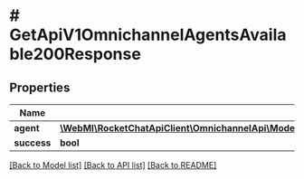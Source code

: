 # # GetApiV1OmnichannelAgentsAvailable200Response

## Properties

Name | Type | Description | Notes
------------ | ------------- | ------------- | -------------
**agent** | [**\WebMI\RocketChatApiClient\OmnichannelApi\Model\GetApiV1OmnichannelAgentsAvailable200ResponseAgent**](GetApiV1OmnichannelAgentsAvailable200ResponseAgent.md) |  | [optional]
**success** | **bool** |  | [optional]

[[Back to Model list]](../../README.md#models) [[Back to API list]](../../README.md#endpoints) [[Back to README]](../../README.md)
